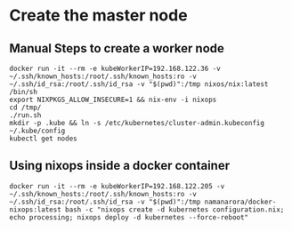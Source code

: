 # Create the master node

## Manual Steps to create a worker node

```
docker run -it --rm -e kubeWorkerIP=192.168.122.36 -v ~/.ssh/known_hosts:/root/.ssh/known_hosts:ro -v ~/.ssh/id_rsa:/root/.ssh/id_rsa -v "$(pwd)":/tmp nixos/nix:latest /bin/sh
export NIXPKGS_ALLOW_INSECURE=1 && nix-env -i nixops
cd /tmp/
./run.sh
mkdir -p .kube && ln -s /etc/kubernetes/cluster-admin.kubeconfig ~/.kube/config
kubectl get nodes
```

## Using nixops inside a docker container

```
docker run -it --rm -e kubeWorkerIP=192.168.122.205 -v ~/.ssh/known_hosts:/root/.ssh/known_hosts:ro -v ~/.ssh/id_rsa:/root/.ssh/id_rsa -v "$(pwd)":/tmp namanarora/docker-nixops:latest bash -c "nixops create -d kubernetes configuration.nix; echo processing; nixops deploy -d kubernetes --force-reboot"
```